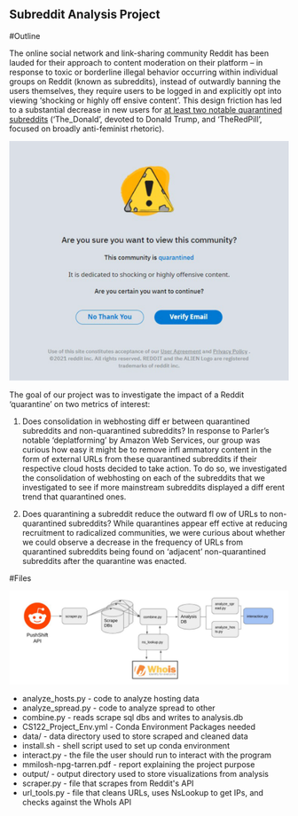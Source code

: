 ## Subreddit Analysis Project

#Outline

The online social network and link-sharing community Reddit has been lauded for their approach to content moderation on their platform – in response to toxic or borderline illegal behavior occurring within individual groups on Reddit (known as subreddits), instead of outwardly banning the users themselves, they require
users to be logged in and explicitly opt into viewing ‘shocking or highly off ensive content’. This design friction has led to a substantial decrease in new users for [at least two notable quarantined subreddits](https://arxiv.org/abs/2009.11483) (‘The_Donald’, devoted to Donald Trump, and ‘TheRedPill’, focused on broadly anti-feminist rhetoric).

![quarantine](img/reddit_quarantine.png)

The goal of our project was to investigate the impact of a Reddit ‘quarantine’ on two metrics of interest:

1. Does consolidation in webhosting diff er between quarantined subreddits and non-quarantined subreddits?
In response to Parler’s notable ‘deplatforming’ by Amazon Web Services, our group was curious how
easy it might be to remove infl ammatory content in the form of external URLs from these 
quarantined subreddits if their respective cloud hosts decided to take action. To do so, we investigated
the consolidation of webhosting on each of the subreddits that we investigated to see if more 
mainstream subreddits displayed a diff erent trend that quarantined ones.

2. Does quarantining a subreddit reduce the outward fl ow of URLs to non-quarantined subreddits?
While quarantines appear eff ective at reducing recruitment to radicalized communities, we were 
curious about whether we could observe a decrease in the frequency of URLs from quarantined 
subreddits being found on ‘adjacent’ non-quarantined subreddits after the quarantine was enacted. 

#Files

![pipeline](img/pipeline.png)

- analyze_hosts.py  - code to analyze hosting data
- analyze_spread.py - code to analyze spread to other 
- combine.py - reads scrape sql dbs and writes to analysis.db
- CS122_Project_Env.yml - Conda Environment Packages needed
- data/ - data directory used to store scraped and cleaned data
- install.sh - shell script used to set up conda environment
- interact.py - the file the user should run to interact with the program
- mmilosh-npg-tarren.pdf - report explaining the project purpose
- output/ - output directory used to store visualizations from analysis
- scraper.py - file that scrapes from Reddit's API
- url_tools.py - file that cleans URLs, uses NsLookup to get IPs, and checks against the WhoIs API
